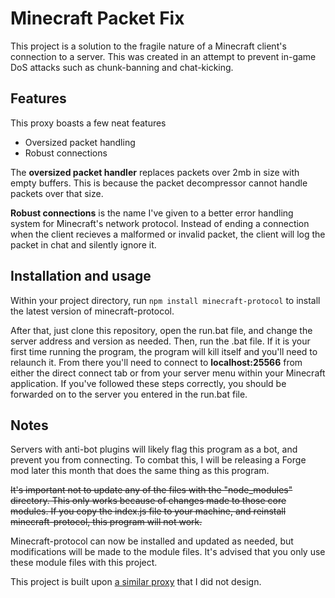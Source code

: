 # Minecraft Packet Fix

This project is a solution to the fragile nature of a Minecraft client's connection to a server.  This was created in an attempt to prevent in-game DoS attacks such as chunk-banning and chat-kicking.

## Features

This proxy boasts a few neat features

- Oversized packet handling
- Robust connections

The **oversized packet handler** replaces packets over 2mb in size with empty buffers.  This is because the packet decompressor cannot handle packets over that size.

**Robust connections** is the name I've given to a better error handling system for Minecraft's network protocol.  Instead of ending a connection when the client recieves a malformed or invalid packet, the client will log the packet in chat and silently ignore it.

## Installation and usage

Within your project directory, run ``` npm install minecraft-protocol ``` to install the latest version of minecraft-protocol.

After that, just clone this repository, open the run.bat file, and change the server address and version as needed. Then, run the .bat file.  If it is your first time running the program, the program will kill itself and you'll need to relaunch it.  From there you'll need to connect to **localhost:25566** from either the direct connect tab or from your server menu within your Minecraft application.  If you've followed these steps correctly, you should be forwarded on to the server you entered in the run.bat file.

## Notes

Servers with anti-bot plugins will likely flag this program as a bot, and prevent you from connecting.  To combat this, I will be releasing a Forge mod later this month that does the same thing as this program.

~~It's important not to update any of the files with the "node_modules" directory.  This only works because of changes made to those core modules.  If you copy the index.js file to your machine, and reinstall minecraft-protocol, this program will not work.~~

Minecraft-protocol can now be installed and updated as needed, but modifications will be made to the module files.  It's advised that you only use these module files with this project.

This project is built upon [a similar proxy](https://github.com/PrismarineJS/node-minecraft-protocol/tree/master/examples/proxy) that I did not design.

